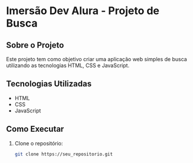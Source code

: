 # Imersão Dev Alura - Projeto de Busca

## Sobre o Projeto
Este projeto tem como objetivo criar uma aplicação web simples de busca utilizando as tecnologias HTML, CSS e JavaScript. 

## Tecnologias Utilizadas
* HTML
* CSS
* JavaScript

## Como Executar
1. Clone o repositório:
   ```bash
   git clone https://seu_repositorio.git
